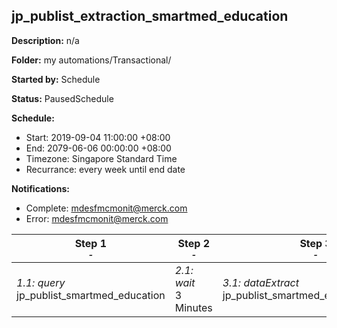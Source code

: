 ## jp_publist_extraction_smartmed_education

**Description:** n/a

**Folder:** my automations/Transactional/

**Started by:** Schedule

**Status:** PausedSchedule

**Schedule:**

* Start: 2019-09-04 11:00:00 +08:00
* End: 2079-06-06 00:00:00 +08:00
* Timezone: Singapore Standard Time
* Recurrance: every week until end date

**Notifications:**

* Complete: mdesfmcmonit@merck.com
* Error: mdesfmcmonit@merck.com

| Step 1<br>_<small>-</small>_ | Step 2<br>_<small>-</small>_ | Step 3<br>_<small>-</small>_ | Step 4<br>_<small>-</small>_ |
| --- | --- | --- | --- |
| _1.1: query_<br>jp_publist_smartmed_education | _2.1: wait_<br>3 Minutes | _3.1: dataExtract_<br>jp_publist_smartmed_education_extract | _4.1: fileTransfer_<br>jp_publist_smartmed_education_transfer |
